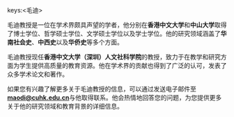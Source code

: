 keys:<毛迪>


毛迪教授是一位在学术界颇具声望的学者，他分别在**香港中文大学**和**中山大学**取得了博士学位、哲学硕士学位、文学硕士学位以及学士学位。他的研究领域涵盖了**华南社会史**、**中西史**以及**华侨史**等多个方面。

毛迪教授现任**香港中文大学（深圳）人文社科学院**的教授，致力于在教学和研究方面为学生提供高质量的教育资源。他在学术界的贡献也得到了广泛的认可，发表了众多学术论文和著作。

如果您有兴趣了解更多关于毛迪教授的信息，可以通过发送电子邮件至**maodi@cuhk.edu.cn**与他取得联系。他会热情地回答您的问题，为您提供更多关于他的研究领域和教育背景的详细信息。